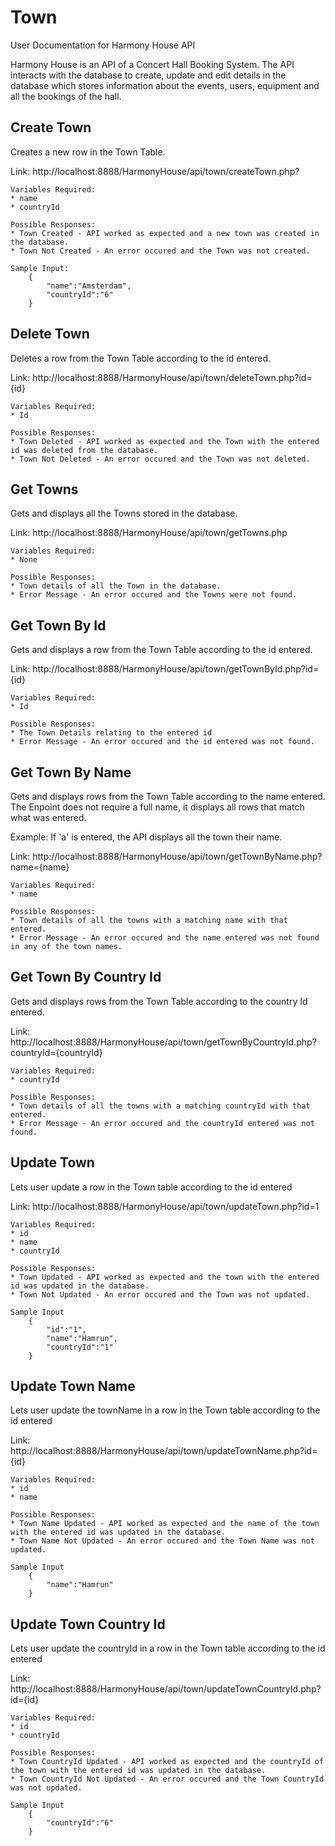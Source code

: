# Town
User Documentation for Harmony House API

Harmony House is an API of a Concert Hall Booking System. The API interacts with the database to create, update and edit details in the database which stores information about the events, users, equipment and all the bookings of the hall.

## Create Town
Creates a new row in the Town Table.

Link: http://localhost:8888/HarmonyHouse/api/town/createTown.php?

    Variables Required:
    * name
    * countryId

    Possible Responses:
    * Town Created - API worked as expected and a new town was created in the database.
    * Town Not Created - An error occured and the Town was not created.

    Sample Input:
        {
            "name":"Amsterdam",
            "countryId":"6"
        }

## Delete Town
Deletes a row from the Town Table according to the id entered.

Link: http://localhost:8888/HarmonyHouse/api/town/deleteTown.php?id={id}

    Variables Required:
    * Id

    Possible Responses:
    * Town Deleted - API worked as expected and the Town with the entered id was deleted from the database.
    * Town Not Deleted - An error occured and the Town was not deleted.

## Get Towns
Gets and displays all the Towns stored in the database. 

Link: http://localhost:8888/HarmonyHouse/api/town/getTowns.php

    Variables Required:
    * None

    Possible Responses:
    * Town details of all the Town in the database.
    * Error Message - An error occured and the Towns were not found.

## Get Town By Id
Gets and displays a row from the Town Table according to the id entered.

Link: http://localhost:8888/HarmonyHouse/api/town/getTownById.php?id={id}

    Variables Required:
    * Id

    Possible Responses:
    * The Town Details relating to the entered id
    * Error Message - An error occured and the id entered was not found.

## Get Town By Name
Gets and displays rows from the Town Table according to the name entered. The Enpoint does not require a full name, it displays all rows that match what was entered. 

Example: If 'a' is entered, the API displays all the town their name.

Link: http://localhost:8888/HarmonyHouse/api/town/getTownByName.php?name={name}

    Variables Required:
    * name

    Possible Responses:
    * Town details of all the towns with a matching name with that entered.
    * Error Message - An error occured and the name entered was not found in any of the town names.

## Get Town By Country Id
Gets and displays rows from the Town Table according to the country Id entered.

Link: http://localhost:8888/HarmonyHouse/api/town/getTownByCountryId.php?countryId={countryId}

    Variables Required:
    * countryId

    Possible Responses:
    * Town details of all the towns with a matching countryId with that entered.
    * Error Message - An error occured and the countryId entered was not found.

## Update Town
Lets user update a row in the Town table according to the id entered

Link: http://localhost:8888/HarmonyHouse/api/town/updateTown.php?id=1

    Variables Required:
    * id
    * name
    * countryId

    Possible Responses:
    * Town Updated - API worked as expected and the town with the entered id was updated in the database.
    * Town Not Updated - An error occured and the Town was not updated.

    Sample Input
        {
            "id":"1",
            "name":"Hamrun",
            "countryId":"1"
        }

## Update Town Name
Lets user update the townName in a row in the Town table according to the id entered

Link: http://localhost:8888/HarmonyHouse/api/town/updateTownName.php?id={id}

    Variables Required:
    * id
    * name

    Possible Responses:
    * Town Name Updated - API worked as expected and the name of the town with the entered id was updated in the database.
    * Town Name Not Updated - An error occured and the Town Name was not updated.

    Sample Input
        {
            "name":"Hamrun"
        }

## Update Town Country Id
Lets user update the countryId in a row in the Town table according to the id entered

Link: http://localhost:8888/HarmonyHouse/api/town/updateTownCountryId.php?id={id}

    Variables Required:
    * id
    * countryId

    Possible Responses:
    * Town CountryId Updated - API worked as expected and the countryId of the town with the entered id was updated in the database.
    * Town CountryId Not Updated - An error occured and the Town CountryId was not updated.

    Sample Input
        {
            "countryId":"6"
        }